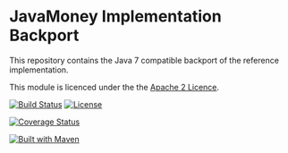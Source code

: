 JavaMoney Implementation Backport 
====================================================

This repository contains the Java 7 compatible backport of the reference implementation.

This module is licenced under the the [Apache 2 Licence](https://www.apache.org/licenses/LICENSE-2.0.html).

[![Build Status](https://api.travis-ci.org/JavaMoney/jsr354-ri-bp.png?branch=master)](https://travis-ci.org/JavaMoney/jsr354-ri-bp) [![License](http://img.shields.io/badge/license-Apache2-red.svg)](http://opensource.org/licenses/apache-2.0)

[![Coverage Status](https://coveralls.io/repos/JavaMoney/jsr354-ri-bp/badge.svg)](https://coveralls.io/r/JavaMoney/jsr354-ri-bp)

[![Built with Maven](http://maven.apache.org/images/logos/maven-feather.png)](http://maven.org/)
